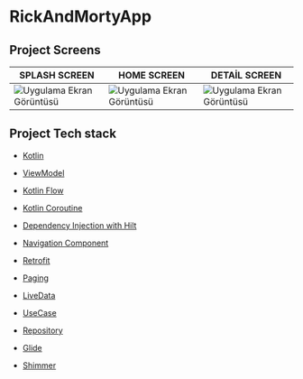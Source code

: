 # RickAndMortyApp

## Project Screens
SPLASH SCREEN | HOME SCREEN | DETAİL SCREEN | 
--- | --- | --- | 
![Uygulama Ekran Görüntüsü](https://user-images.githubusercontent.com/85341568/232425878-a43f6aeb-d0a0-4c8c-9980-a7a958df445e.png) |![Uygulama Ekran Görüntüsü](https://user-images.githubusercontent.com/85341568/232426036-865dd774-1f16-46bd-9f11-1b8563e0a1fe.png) |![Uygulama Ekran Görüntüsü](https://user-images.githubusercontent.com/85341568/232426192-9bc3dfd3-3285-4b4a-8b47-b0072e6fe742.png) |

## Project Tech stack 

- [Kotlin](https://developer.android.com/kotlin)
 
- [ViewModel](https://developer.android.com/topic/libraries/architecture/viewmodel)

- [Kotlin Flow](https://developer.android.com/kotlin/flow)

- [Kotlin Coroutine](https://developer.android.com/kotlin/coroutines)
 
- [Dependency Injection with Hilt](https://developer.android.com/training/dependency-injection/hilt-android)

- [Navigation Component](https://developer.android.com/guide/navigation)

- [Retrofit](https://square.github.io/retrofit/)

- [Paging](https://developer.android.com/topic/libraries/architecture/paging/v3-overview)

- [LiveData](https://developer.android.com/topic/libraries/architecture/livedata)

- [UseCase](https://developer.android.com/topic/architecture/domain-layer)

- [Repository](https://developer.android.com/topic/architecture/data-layer)

- [Glide ](https://github.com/bumptech/glide)

- [Shimmer](https://facebook.github.io/shimmer-android/)
